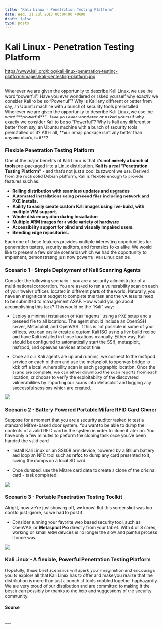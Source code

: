 ```yaml
---
title: "Kali Linux - Penetration Testing Platform"
date: Wed, 31 Jul 2013 00:00:00 +0000
draft: false
type: posts
---
```

# Kali Linux - Penetration Testing Platform
https://www.kali.org/blog/kali-linux-penetration-testing-platform/images/kali-pentesting-platform.jpg
<br/>

<br/>
Whenever we are given the opportunity to describe Kali Linux, we use the word &ldquo;powerful&rdquo;. Have you ever wondered or asked yourself why exactly we consider Kali to be so &ldquo;Powerful&rdquo;? Why is Kali any different or better from say, an Ubuntu machine with a bunch of security tools preinstalled
<br/>
Whenever we are given the opportunity to describe Kali Linux, we use the word “**powerful**”. Have you ever wondered or asked yourself why exactly we consider Kali to be so “Powerful”? Why is Kali any different or better from say, an Ubuntu machine with a bunch of security tools preinstalled on it? After all, **our nmap package isn’t any better than anyone else’s, is it**?

### Flexible Penetration Testing Platform

One of the major benefits of Kali Linux is that **it’s not merely a bunch of tools** pre-packaged into a Linux distribution. **Kali is a real “Penetration Testing Platform”** - and that’s not just a cool buzzword we use. Derived from the rock solid Debian platform, Kali is flexible enough to provide features such as:

-   ****Rolling distribution with seamless updates and upgrades.****
-   ****Automated installations using preseed files including network and PXE installs.****
-   ****Ability to easily create custom Kali images using live-build, with multiple WM support.****
-   ****Whole disk encryption during installation.****
-   ****Multiple ARM images for a wide variety of hardware****
-   ****Accessibility support for blind and visually impaired users.****
-   ****Bleeding edge repositories.****

Each one of these features provides multiple interesting opportunities for penetration testers, security auditors, and forensics folks alike. We would like to present a few simple scenarios which we had the opportunity to implement, demonstrating just how powerful Kali Linux can be.

### Scenario 1 - Simple Deployment of Kali Scanning Agents

Consider the following scenario - you are a security administrator of a multi-national corporation. You are asked to run a vulnerability scan on each of your twelve offices, located in different parts of the world. Naturally, you have an insignificant budget to complete this task and the VA results need to be submitted to management ASAP. How would you go about accomplishing this task? This would be the “Kali” way:

-   Deploy a minimal installation of Kali “agents” using a PXE setup and a preseed file to all locations. The agent should include an OpenSSH server, Metasploit, and OpenVAS. If this is not possible in some of your offices, you can easily create a custom Kali ISO using a live build recipe and have Kali installed in those locations manually. Either way, Kali should be configured to automatically start the SSH, metasploit, msfrpcd, and openvas services at boot time.
    
-   Once all our Kali agents are up and running, we connect to the msfrpcd service on each of them and use the metasploit to openvas bridge to kick off a local vulnerability scan in each geographic location. Once the scans are complete, we can either download the scan reports from each location, or choose to verify the exploitability of the discovered vulnerabilities by importing our scans into Metasploit and logging any successful sessions which are created.
    

[![](https://www.kali.org/blog/kali-linux-penetration-testing-platform/images/multiple-scans.png)](https://www.kali.org/blog/kali-linux-penetration-testing-platform/images/multiple-scans.png)

### Scenario 2 - Battery Powered Portable Mifare RFID Card Cloner

Suppose for a moment that you are a security auditor tasked to test a standard Mifare-based door system. You want to be able to dump the contents of a valid RFID card in the system in order to clone it later on. You have only a few minutes to preform the cloning task once you’ve been handed the valid card.

-   Install Kali Linux on an SS808 arm device, powered by a lithium battery and loop an NFC tool such as **mfoc** to dump any card presented to it, saving the dumps on a local SD card.
    
-   Once dumped, use the Mifare card data to create a clone of the original card - task completed!
    

[![](https://www.kali.org/blog/kali-linux-penetration-testing-platform/images/nfc-rig-kali1.png)](https://www.kali.org/blog/kali-linux-penetration-testing-platform/images/nfc-rig-kali1.png)

### Scenario 3 - Portable Penetration Testing Toolkit

Alright, now we’re just showing off, we know! But this screenshot was too cool to just ignore, so we had to post it.

-   Consider running your favorite web based security tool, such as OpenVAS, or **Metasploit Pro** directly from your tablet. With 4 or 8 cores, working on small ARM devices is no longer the slow and painful process it once was.

[![](https://www.kali.org/blog/kali-linux-penetration-testing-platform/images/msfpro2.png)](https://www.kali.org/blog/kali-linux-penetration-testing-platform/images/msfpro2.png)

### Kali Linux - A flexible, Powerful Penetration Testing Platform

Hopefully, these brief scenarios will spark your imagination and encourage you to explore all that Kali Linux has to offer and make you realize that the distribution is more than just a bunch of tools cobbled together haphazardly. We are very proud of our distribution and are committed to making it the best it can possibly be thanks to the help and suggestions of the security community.

#### [Source](https://www.kali.org/blog/kali-linux-penetration-testing-platform/)

<br/>
---
